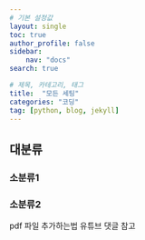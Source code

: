 ```yaml
---
# 기본 설정값
layout: single
toc: true
author_profile: false
sidebar:
    nav: "docs"
search: true

# 제목, 카테고리, 태그
title:  "모든 세팅"
categories: "코딩"
tag: [python, blog, jekyll]
---
```



## 대분류
### 소분류1
### 소분류2

pdf 파일 추가하는법 유튜브 댓글 참고
